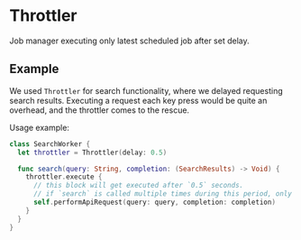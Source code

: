 #  Throttler

Job manager executing only latest scheduled job after set delay.

## Example

We used `Throttler` for search functionality, where we delayed requesting search results. Executing a request each key press would be quite an overhead, and the throttler comes to the rescue.

Usage example:

```Swift
class SearchWorker {
  let throttler = Throttler(delay: 0.5)

  func search(query: String, completion: (SearchResults) -> Void) {
    throttler.execute {
      // this block will get executed after `0.5` seconds. 
      // if `search` is called multiple times during this period, only latest call will be dispatched 
      self.performApiRequest(query: query, completion: completion)
    }
  }
}
```
